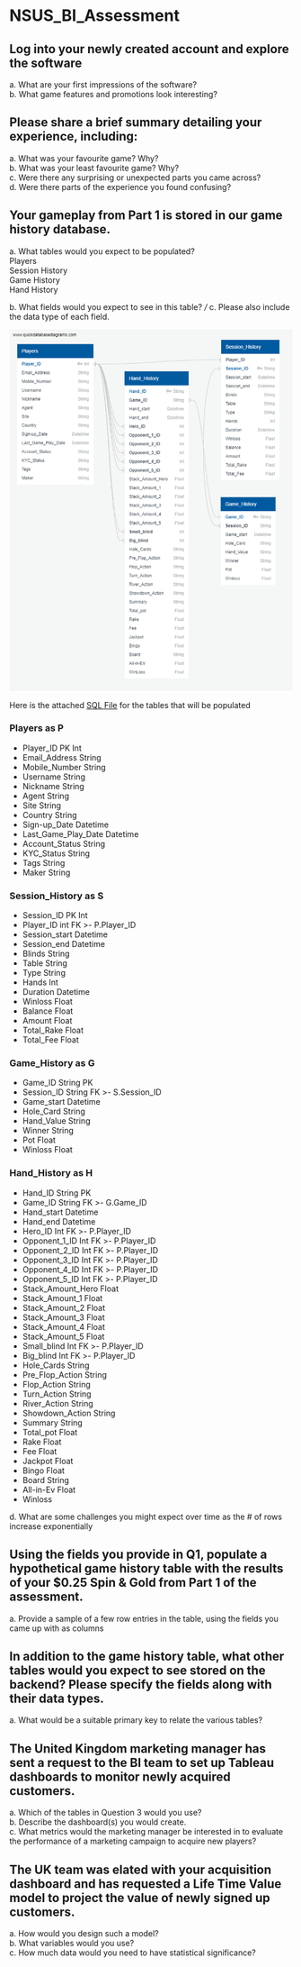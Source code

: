# NSUS_BI_Assessment

## Log into your newly created account and explore the software
a. What are your first impressions of the software? <br />
b. What game features and promotions look interesting?

## Please share a brief summary detailing your experience, including:
a. What was your favourite game? Why?  <br />
b. What was your least favourite game? Why? <br />
c. Were there any surprising or unexpected parts you came across? <br />
d. Were there parts of the experience you found confusing? 

## Your gameplay from Part 1 is stored in our game history database.
a. What tables would you expect to be populated?<br />
Players <br />
Session History <br />
Game History <br />
Hand History

b. What fields would you expect to see in this table? */* c. Please also include the data type of each field.
<br />

![ERD](https://raw.githubusercontent.com/alecngai/NSUS_BI_Assessment/main/Resources/ERD_Final.png)

Here is the attached [SQL File](https://github.com/alecngai/NSUS_BI_Assessment/blob/main/Tables.sql) for the tables that will be populated 

### Players as P

- Player_ID PK Int 
- Email_Address String 
- Mobile_Number String
- Username String
- Nickname String
- Agent String
- Site String
- Country String
- Sign-up_Date Datetime
- Last_Game_Play_Date Datetime
- Account_Status String
- KYC_Status String
- Tags String
- Maker String

### Session_History as S

- Session_ID PK Int
- Player_ID int FK >- P.Player_ID
- Session_start Datetime
- Session_end Datetime
- Blinds String
- Table String
- Type String
- Hands Int
- Duration Datetime
- Winloss Float
- Balance Float
- Amount Float
- Total_Rake Float
- Total_Fee Float

### Game_History as G

- Game_ID  String PK
- Session_ID String FK >- S.Session_ID
- Game_start Datetime
- Hole_Card String
- Hand_Value String
- Winner String
- Pot Float
- Winloss Float


### Hand_History as H

- Hand_ID String PK
- Game_ID String FK >- G.Game_ID
- Hand_start Datetime
- Hand_end Datetime
- Hero_ID Int FK >- P.Player_ID
- Opponent_1_ID Int FK >- P.Player_ID
- Opponent_2_ID Int FK >- P.Player_ID
- Opponent_3_ID Int FK >- P.Player_ID
- Opponent_4_ID Int FK >- P.Player_ID
- Opponent_5_ID Int FK >- P.Player_ID
- Stack_Amount_Hero Float
- Stack_Amount_1 Float
- Stack_Amount_2 Float
- Stack_Amount_3 Float
- Stack_Amount_4 Float
- Stack_Amount_5 Float
- Small_blind Int FK >- P.Player_ID
- Big_blind Int FK >- P.Player_ID
- Hole_Cards String
- Pre_Flop_Action String
- Flop_Action String
- Turn_Action String
- River_Action String
- Showdown_Action String
- Summary String
- Total_pot Float
- Rake Float
- Fee Float
- Jackpot Float
- Bingo Float
- Board String
- All-in-Ev Float
- Winloss


d. What are some challenges you might expect over time as the # of rows increase
exponentially

## Using the fields you provide in Q1, populate a hypothetical game history table with the results of your $0.25 Spin & Gold from Part 1 of the assessment.
a. Provide a sample of a few row entries in the table, using the fields you came up
with as columns

## In addition to the game history table, what other tables would you expect to see stored on the backend? Please specify the fields along with their data types.
a. What would be a suitable primary key to relate the various tables?

## The United Kingdom marketing manager has sent a request to the BI team to set up Tableau dashboards to monitor newly acquired customers.
a. Which of the tables in Question 3 would you use? <br />
b. Describe the dashboard(s) you would create.<br />
c. What metrics would the marketing manager be interested in to evaluate the
performance of a marketing campaign to acquire new players?

## The UK team was elated with your acquisition dashboard and has requested a Life Time Value model to project the value of newly signed up customers.
a. How would you design such a model?<br />
b. What variables would you use?<br />
c. How much data would you need to have statistical significance?